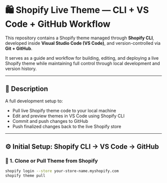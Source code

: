 # 🛍️ Shopify Live Theme — CLI + VS Code + GitHub Workflow

This repository contains a Shopify theme managed through **Shopify CLI**, developed inside **Visual Studio Code (VS Code)**, and version-controlled via **Git + GitHub**.

It serves as a guide and workflow for building, editing, and deploying a live Shopify theme while maintaining full control through local development and version history.

---

## 📌 Description

A full development setup to:

- Pull live Shopify theme code to your local machine  
- Edit and preview themes in VS Code using Shopify CLI  
- Commit and push changes to GitHub  
- Push finalized changes back to the live Shopify store

---

## ⚙️ Initial Setup: Shopify CLI → VS Code → GitHub

### 🔁 1. Clone or Pull Theme from Shopify

```bash
shopify login --store your-store-name.myshopify.com
shopify theme pull
